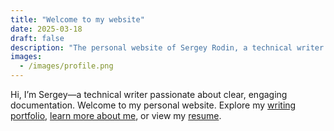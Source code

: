 ```yaml
---
title: "Welcome to my website"
date: 2025-03-18
draft: false
description: "The personal website of Sergey Rodin, a technical writer specializing in API and developer documentation."
images:
  - /images/profile.png
---
```


Hi, I’m Sergey—a technical writer passionate about clear, engaging documentation. Welcome to my personal website. Explore my [writing portfolio](/portfolio), [learn more about me](/about), or view my [resume](/resume).
